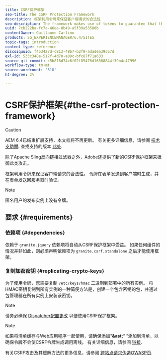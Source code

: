 ```yaml
---
title: CSRF保护框架
seo-title: The CSRF Protection Framework
description: 框架利用令牌来保证客户端请求的合法性
seo-description: The framework makes use of tokens to guarantee that the client request is legitimate
uuid: 7cb222ba-fc7a-46ee-8b49-a5f39a53580b
contentOwner: Guillaume Carlino
products: SG_EXPERIENCEMANAGER/6.4/SITES
topic-tags: introduction
content-type: reference
discoiquuid: f453427d-c813-48b7-b2f9-adadea39c67d
exl-id: 533c348e-517f-4d70-a89c-bfc87f71a633
source-git-commit: c5b816d74c6f02f85476d16868844f39b4c47996
workflow-type: tm+mt
source-wordcount: '318'
ht-degree: 2%

---
```


# CSRF保护框架{#the-csrf-protection-framework}

>[!CAUTION]
>
>AEM 6.4已结束扩展支持，本文档将不再更新。 有关更多详细信息，请参阅 [技术支助期](https://helpx.adobe.com/cn/support/programs/eol-matrix.html). 查找支持的版本 [此处](https://experienceleague.adobe.com/docs/).

除了Apache Sling反向链接过滤器之外，Adobe还提供了新的CSRF保护框架来抵御此类攻击。

框架利用令牌来保证客户端请求的合法性。 令牌在表单发送到客户端时生成，并在表单发送回服务器时验证。

>[!NOTE]
>
>匿名用户的发布实例上没有令牌。

## 要求 {#requirements}

### 依赖项 {#dependencies}

依赖于 `granite.jquery` 依赖项将自动从CSRF保护框架中受益。 如果任何组件的情况并非如此，则必须声明依赖项为 `granite.csrf.standalone` 之后才能使用框架。

### 复制加密密钥 {#replicating-crypto-keys}

为了使用令牌，您需要复制 `/etc/keys/hmac` 二进制到部署中的所有实例。 将HMAC密钥复制到所有实例的一种简便方法是，创建一个包含密钥的包，并通过包管理器在所有实例上安装该密钥。

>[!NOTE]
>
>请务必确保 [Dispatcher配置更改](https://helpx.adobe.com/experience-manager/dispatcher/user-guide.html) 以便使用CSRF保护框架。

>[!NOTE]
>
>如果将清单缓存与Web应用程序一起使用，请确保添加“**&amp;ast;**“ ”添加到清单，以确保令牌不会使CSRF令牌生成调用离线。 有关详细信息，请参阅 [链接](https://www.w3.org/TR/offline-webapps/).
>
>有关CSRF攻击及其缓解方法的更多信息，请参阅 [跨站点请求伪造OWASP页](https://owasp.org/www-community/attacks/csrf).

